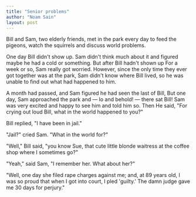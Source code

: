 ```yaml
---
title: "Senior problems"
author: "Noam Sain"
layout: post
---
```


Bill and Sam, two elderly friends, met in the park every day to feed the pigeons, watch the squirrels and discuss world problems.

One day Bill didn't show up. Sam didn't think much about it and figured maybe he had a cold or something. But after Bill hadn't shown up For a week or so, Sam really got worried. However, since the only time they ever got together was at the park, Sam didn't know where Bill lived, so he was unable to find out what had happened to him.

A month had passed, and Sam figured he had seen the last of Bill, But one day, Sam approached the park and — lo and behold! — there sat Bill! Sam was very excited and happy to see him and told him so. Then He said, "For crying out loud Bill, what in the world happened to you?"

Bill replied, "I have been in jail."

"Jail?" cried Sam. "What in the world for?"

"Well," Bill said, "you know Sue, that cute little blonde waitress at the coffee shop where I sometimes go?"

"Yeah," said Sam, "I remember her. What about her?"

"Well, one day she filed rape charges against me; and, at 89 years old, I was so proud that when I got into court, I pled 'guilty.' The damn judge gave me 30 days for perjury."
